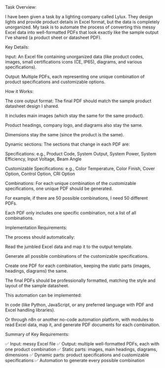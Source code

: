 Task Overview:

I have been given a task by a lighting company called Lylux. They design lights and provide product details in Excel format, but the data is completely unorganized. My task is to automate the process of converting this messy Excel data into well-formatted PDFs that look exactly like the sample output I’ve shared (a product sheet or datasheet PDF).

Key Details:

Input:
An Excel file containing unorganized data (like product codes, images, small certifications icons (CE, IP65), diagrams, and various specifications).

Output:
Multiple PDFs, each representing one unique combination of product specifications and customizable options.

How it Works:

The core output format:
The final PDF should match the sample product datasheet design I shared.

It includes main images (which stay the same for the same product).

Product headings, company logo, and diagrams also stay the same.

Dimensions stay the same (since the product is the same).

Dynamic sections:
The sections that change in each PDF are:

Specifications: e.g., Product Code, System Output, System Power, System Efficiency, Input Voltage, Beam Angle

Customizable Specifications: e.g., Color Temperature, Color Finish, Cover Option, Control Option, CRI Option

Combinations:
For each unique combination of the customizable specifications, one unique PDF should be generated.

For example, if there are 50 possible combinations, I need 50 different PDFs.

Each PDF only includes one specific combination, not a list of all combinations.

Implementation Requirements:

The process should automatically:

Read the jumbled Excel data and map it to the output template.

Generate all possible combinations of the customizable specifications.

Create one PDF for each combination, keeping the static parts (images, headings, diagrams) the same.

The final PDFs should be professionally formatted, matching the style and layout of the sample datasheet.

This automation can be implemented:

In code (like Python, JavaScript, or any preferred language with PDF and Excel handling libraries).

Or through n8n or another no-code automation platform, with modules to read Excel data, map it, and generate PDF documents for each combination.

Summary of Key Requirements:

✅ Input: messy Excel file
✅ Output: multiple well-formatted PDFs, each with one product combination
✅ Static parts: images, main headings, diagrams, dimensions
✅ Dynamic parts: product specifications and customizable specifications
✅ Automation to generate every possible combination
